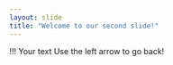 ```yaml
---
layout: slide
title: "Welcome to our second slide!"
---
```


!!!
Your text
Use the left arrow to go back!
